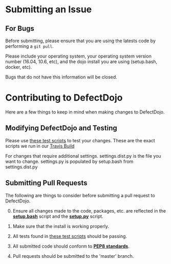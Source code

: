 # Submitting an Issue

## For Bugs

Before submitting, please ensure that you are using the latests code by performing a `git pull`.

Please include your operating system, your operating system version number (16.04, 10.6, etc), and the dojo install you are using (setup.bash, docker, etc).

Bugs that do not have this information will be closed.

# Contributing to DefectDojo

Here are a few things to keep in mind when making changes to DefectDojo.

## Modifying DefectDojo and Testing

Please use [these test scripts](./tests) to test your changes. These are the exact scripts we run in our [Travis Build](https://travis-ci.org/OWASP/django-DefectDojo)

For changes that require additional settings. settings.dist.py is the file you want to change. settings.py is populated by setup.bash from settings.dist.py

## Submitting Pull Requests

The following are things to consider before submitting a pull request to
DefectDojo.

0. Ensure all changes made to the code, packages, etc. are reflected in the
[__setup.bash__][setup_bash] script and the [__setup.py__][setup_py] script.


0. Make sure that the install is working properly.

0. All tests found in [these test scripts](./tests) should be passing.

0. All submitted code should conform to [__PEP8 standards__][pep8].

0. Pull requests should be submitted to the 'master' branch.

[dojo_settings]: /dojo/settings/settings.dist.py "DefectDojo settings file"
[setup_py]: /setup.py "Python setup script"
[setup_bash]: /setup.bash "Bash setup script"
[pep8]: https://www.python.org/dev/peps/pep-0008/ "PEP8"
